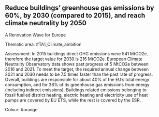 ## Reduce buildings’ greenhouse gas emissions by 60%, by 2030 (compared to 2015), and reach climate neutrality by 2050
A Renovation Wave for Europe

Thematic area: #TA1_Climate_ambition

Assessment: In 2015 buildings direct GHG emissions were 541 MtCO2e, therefore the target value for 2030 is 216 MtCO2e.
European Climate Neutrality Observatory data shows past progress of 5 MtCO2e between 2016 and 2021. To meet the target, the required annual change between 2021 and 2030 needs to be 7.5 times faster than the past rate of progress. Overall, buildings are responsible for about 40%
of the EU’s total energy consumption, and for 36% of its greenhouse gas emissions from energy (including indirect emissions). Buildings related emissions belonging to fossil fuelled district heating, electric heating and electricity use of heat pumps are covered by EU ETS, while the rest is covered by the ESR.

Colour: #orange